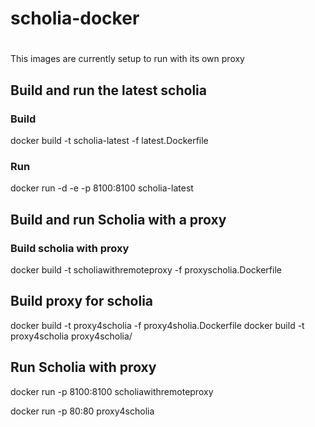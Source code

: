 # scholia-docker

#

This images are currently setup to run with its own proxy

## Build and run the latest scholia

### Build

docker build -t scholia-latest -f latest.Dockerfile

### Run

docker run -d -e -p 8100:8100 scholia-latest

## Build and run Scholia with a proxy

### Build scholia with proxy

docker build -t scholiawithremoteproxy -f proxyscholia.Dockerfile

## Build proxy for scholia

docker build -t proxy4scholia -f proxy4sholia.Dockerfile
docker build -t proxy4scholia proxy4scholia/

## Run Scholia with proxy

docker run -p 8100:8100 scholiawithremoteproxy

docker run -p 80:80 proxy4scholia
